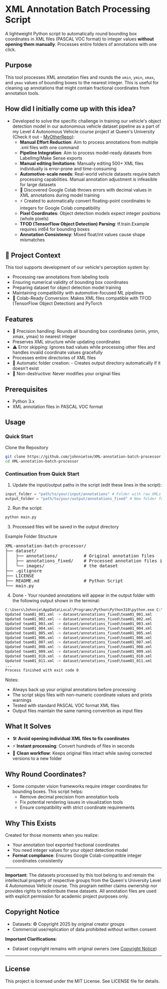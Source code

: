# XML Annotation Batch Processing Script

A lightweight Python script to automatically round bounding box coordinates in XML files (PASCAL VOC format) to integer values **without opening them manually**. Processes entire folders of annotations with one click.

## Purpose

This tool processes XML annotation files and rounds the `xmin`, `ymin`, `xmax`, and `ymax` values of bounding boxes to the nearest integer. This is useful for cleaning up annotations that might contain fractional coordinates from annotation tools.


## How did I initially come up with this idea?
- Developed to solve the specific challenge in training our vehicle's object detection model in our autonomous vehicle dataset pipeline as a part of my Level 4 Autonomous Vehicle course project at Queen's University (Check it out - [MyOtherRepo](https://github.com/johnnietse/L4-autonomous-object-detection-model-training.git)):
  - **Manual Effort Reduction**: Aim to process annotations from multiple .xml files with one command
  - **Pipeline Integration**: Aim to process model-ready datasets from LabelImg/Make Sense exports
  - **Manual editing limitations**: Manually editing 500+ XML files individually is error-prone and time-consuming  
  - **Automotive-scale needs**: Real-world vehicle datasets require batch processing capabilities. Manual annotation adjustment is infeasible for large datasets 
  - 🚫 Discovered Google Colab throws errors with decimal values in XML annotations during model training 
  - ⚡ Created to automatically convert floating-point coordinates to integers for Google Colab compatibility
  - **Pixel Coordinates**: Object detection models expect integer positions (whole pixels)
  - **TFOD (TensorFlow Object Detection) Parsing**: tf.train.Example requires int64 for bounding boxes
  - **Annotation Consistency**: Mixed float/int values cause shape mismatches


## 🚗 Project Context
This tool supports development of our vehicle's perception system by:
- Processing raw annotations from labeling tools
- Ensuring numerical validity of bounding box coordinates
- Preparing dataset for object detection model training
- Maintaining compatibility with automotive-focused ML pipelines
- 🔧 Colab-Ready Conversion: Makes XML files compatible with TFOD (TensorFlow Object Detection) and PyTorch


## Features
- 🎯 Precision handling: Rounds all bounding box coordinates (xmin, ymin, xmax, ymax) to nearest integer
- Preserves XML structure while updating coordinates
- ⚠️ Error skipping: Ignores bad values while processing other files and handles invalid coordinate values gracefully
- Processes entire directories of XML files
- 🔄 Automatic folder creation: - Creates output directory automatically if it doesn't exist
- 🧹 Non-destructive: Never modifies your original files

## Prerequisites

- Python 3.x
- XML annotation files in PASCAL VOC format

## Usage

### Quick Start
Clone the Repository
```bash
git clone https://github.com/johnnietse/XML-annotation-batch-processor.git
cd XML-annotation-batch-processor
```

### Continuation from Quick Start
1. Update the input/output paths in the script (edit these lines in the script):
```python
input_folder = "path/to/your/input/annotations" # Folder with raw XMLs
output_folder = "path/to/your/output/annotations_fixed" # New folder for corrected files
```

2. Run the script:
```bash
python main.py
```

3. Processed files will be saved in the output directory

Example Folder Structure

<pre>
XML-annotation-batch-processor/
├── dataset/
│   ├── annotations/          # Original annotation files
│   ├── annotations_fixed/    # Processed annotation files in the output directory (created automatically)
│   └── images/               # the dataset
├── .gitignore
├── LICENSE
├── README.md                 # Python Script          
└── main.py
</pre>




4. Done - Your rounded annotations will appear in the output folder with the following output shown in the terminal:
```bash
C:\Users\Johnnie\AppData\Local\Programs\Python\Python310\python.exe C:\Users\Johnnie\PycharmProjects\XML-annotation-batch-processor\main.py 
Updated team01_001.xml -> dataset/annotations_fixed\team01_001.xml
Updated team01_002.xml -> dataset/annotations_fixed\team01_002.xml
Updated team01_003.xml -> dataset/annotations_fixed\team01_003.xml
Updated team01_004.xml -> dataset/annotations_fixed\team01_004.xml
Updated team01_005.xml -> dataset/annotations_fixed\team01_005.xml
Updated team01_006.xml -> dataset/annotations_fixed\team01_006.xml
Updated team01_007.xml -> dataset/annotations_fixed\team01_007.xml
Updated team01_008.xml -> dataset/annotations_fixed\team01_008.xml
Updated team01_009.xml -> dataset/annotations_fixed\team01_009.xml
Updated team01_010.xml -> dataset/annotations_fixed\team01_010.xml
Updated team01_011.xml -> dataset/annotations_fixed\team01_011.xml
...
Process finished with exit code 0
```

Notes:
- Always back up your original annotations before processing
- The script skips files with non-numeric coordinate values and prints warnings
- Tested with standard PASCAL VOC format XML files
- Output files maintain the same naming convention as input files


## What It Solves
- 🛠️ **Avoid opening individual XML files to fix coordinates**
- ⚡ **Instant processing**: Convert hundreds of files in seconds
- 📂 **Clean workflow**: Keeps original files intact while saving corrected versions to a new folder


## Why Round Coordinates?
- Some computer vision frameworks require integer coordinates for bounding boxes. This script helps:
  - Remove decimal precision from annotation tools
  - Fix potential rendering issues in visualization tools
  - Ensure compatibility with strict coordinate requirements

## Why This Exists
Created for those moments when you realize:
- Your annotation tool exported fractional coordinates
- You need integer values for your object detection model 
- **Format compliance**: Ensures Google Colab-compatible integer coordinates consistently  

---

**Important:** The datasets processed by this tool belong to and remain the intellectual property of respective groups from the Queen's University Level 4 Autonomous Vehicle course. This program neither claims ownership nor provides rights to redistribute these datasets. All annotation files are used with explicit permission for academic project purposes only.




## Copyright Notice
- Datasets: © Copyright 2025 by original creator groups
- Commercial use/replication of data prohibited without written consent

**Important Clarifications**:
- Dataset copyright remains with original owners (see [Copyright Notice](#copyright-notice))

---

## License
This project is licensed under the MIT License. See LICENSE file for details.

